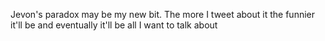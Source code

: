 Jevon's paradox may be my new bit. The more I tweet about it the funnier it'll be and eventually it'll be all I want to talk about

